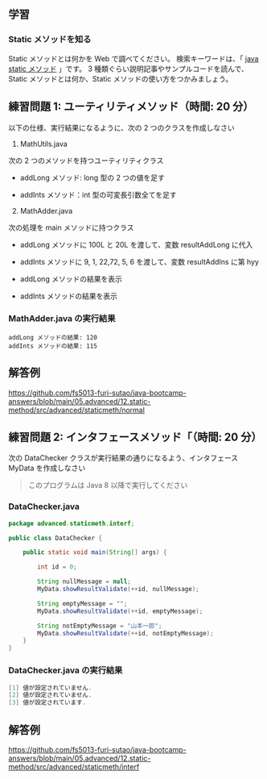 ## 学習

### Static メソッドを知る

Static メソッドとは何かを Web で調べてください。
検索キーワードは、「 [java static メソッド](https://www.google.com/search?q=java+static+メソッド) 」です。
3 種類ぐらい説明記事やサンプルコードを読んで、Static メソッドとは何か、Static メソッドの使い方をつかみましょう。

## 練習問題 1: ユーティリティメソッド（時間: 20 分）

以下の仕様、実行結果になるように、次の 2 つのクラスを作成しなさい

1. MathUtils.java

次の 2 つのメソッドを持つユーティリティクラス

- addLong メソッド: long 型の 2 つの値を足す

- addInts メソッド：int 型の可変長引数全てを足す

2. MathAdder.java

次の処理を main メソッドに持つクラス

- addLong メソッドに 100L と 20L を渡して、変数 resultAddLong に代入
- addInts メソッドに 9, 1, 22,72, 5, 6 を渡して、変数 resultAddIns に第 hyy

- addLong メソッドの結果を表示
- addInts メソッドの結果を表示

### MathAdder.java の実行結果

```console
addLong メソッドの結果: 120
addInts メソッドの結果: 115
```

## 解答例

https://github.com/fs5013-furi-sutao/java-bootcamp-answers/blob/main/05.advanced/12.static-method/src/advanced/staticmeth/normal

## 練習問題 2: インタフェースメソッド「（時間: 20 分）

次の DataChecker クラスが実行結果の通りになるよう、インタフェース MyData を作成しなさい

> このプログラムは Java 8 以降で実行してください

### DataChecker.java

```java
package advanced.staticmeth.interf;

public class DataChecker {

    public static void main(String[] args) {

        int id = 0;

        String nullMessage = null;
        MyData.showResultValidate(++id, nullMessage);

        String emptyMessage = "";
        MyData.showResultValidate(++id, emptyMessage);

        String notEmptyMessage = "山本一郎";
        MyData.showResultValidate(++id, notEmptyMessage);
    }
}
```

### DataChecker.java の実行結果

```java
[1] 値が設定されていません.
[2] 値が設定されていません.
[3] 値が設定されています.
```

## 解答例

https://github.com/fs5013-furi-sutao/java-bootcamp-answers/blob/main/05.advanced/12.static-method/src/advanced/staticmeth/interf
